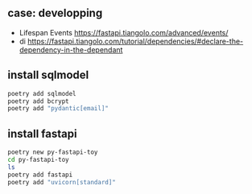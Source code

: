 
## case: developping
- Lifespan Events
https://fastapi.tiangolo.com/advanced/events/
- di
https://fastapi.tiangolo.com/tutorial/dependencies/#declare-the-dependency-in-the-dependant

## install sqlmodel
```bash
poetry add sqlmodel
poetry add bcrypt
poetry add "pydantic[email]"
```

## install fastapi
```bash
poetry new py-fastapi-toy
cd py-fastapi-toy
ls
poetry add fastapi
poetry add "uvicorn[standard]"
```